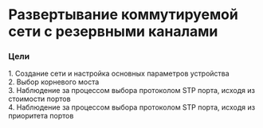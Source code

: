 
<h1>Развертывание коммутируемой сети с резервными каналами</h1>

<h3>Цели</h3>
 1. Создание сети и настройка основных параметров устройства</br>  
 2. Выбор корневого моста</br>  
 3. Наблюдение за процессом выбора протоколом STP порта, исходя из стоимости портов</br>
 4. Наблюдение за процессом выбора протоколом STP порта, исходя из приоритета портов</br>

